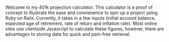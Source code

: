 Welcome to my 401k projection calculator. This calculator is a proof of concept to illustrate the ease and convienence to spin up a project using Ruby on Rails. Currently, it takes in a few inputs (initial account balance, expected age of retirement, rate of return and inflation rate). Most online sites use clientside Javascript to calculate these figures, however, there are advantages to storing data for quick and pain-free retrieval.
